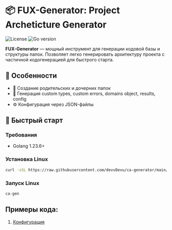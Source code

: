 # 📦 FUX-Generator: Project Archeticture Generator

![License](https://img.shields.io/badge/License-MIT-blue.svg)
![Go version](https://img.shields.io/badge/Golang-1.23.6-blue)

**FUX-Generator** — мощный инструмент для генерации кодовой базы и структуры папок. Позволяет легко генерировать архитектуру проекта с частичной кодогенерацией для быстрого старта.

## 🌟 Особенности

- 📁 Создание родительских и дочерних папок
- 🔄 Генерация custom types, custom errors, domains object, results, config
- ⚙️ Конфигурация через JSON-файлы


## 🚀 Быстрый старт

### Требования
- Golang 1.23.6+

### Установка Linux
```bash
curl -sSL https://raw.githubusercontent.com/devvDevu/ca-generator/main/scripts/install.sh | bash
```

### Запуск Linux
```bash
ca-gen
```

## Примеры кода:
1. [Конфигурация](https://github.com/devvDevu/ca-generator/blob/ver_1/internal/json_file_gen/example_settings.json)
